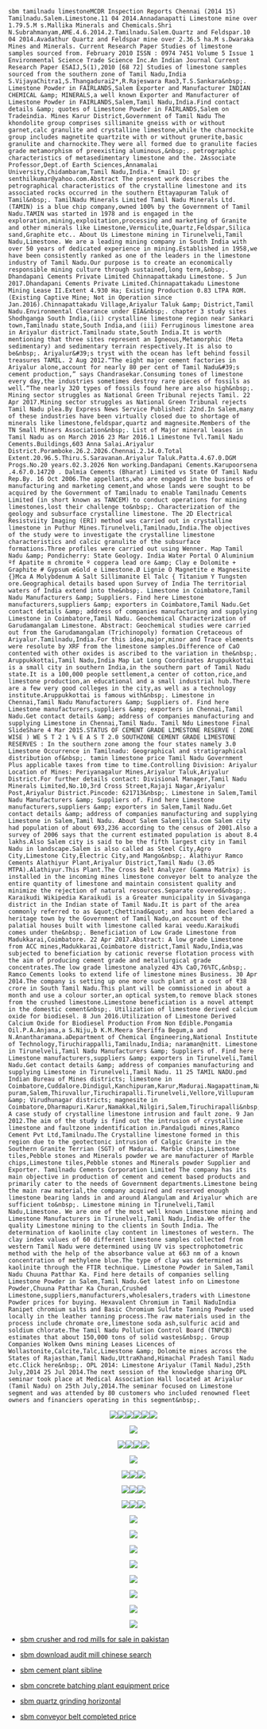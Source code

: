 
```
sbm tamilnadu limestoneMCDR Inspection Reports Chennai (2014 15) Tamilnadu.Salem.Limestone.11 04 2014.Annadanapatti Limestone mine over 1.79.5.M s.Mallika Minerals and Chemicals.Shri N.Subrahmanyam,AME.4.6.2014.2.Tamilnadu.Salem.Quartz and Feldspar.10 04 2014.Avadathur Quartz and Feldspar mine over 2.36.5 ha.M s.Dwaraka Mines and Minerals. Current Research Paper Studies of limestone samples sourced from. February 2010 ISSN : 0974 7451 Volume 5 Issue 1 Environmental Science Trade Science Inc.An Indian Journal Current Research Paper ESAIJ,5(1),2010 [68 72] Studies of limestone samples sourced from the southern zone of Tamil Nadu,India S.VijayaChitra1,S.Thangadurai2*,R.Rajeswara Rao3,T.S.Sankara&nbsp;. Limestone Powder in FAIRLANDS,Salem Exporter and Manufacturer INDIAN CHEMICAL &amp; MINERALS,a well known Exporter and Manufacturer of Limestone Powder in FAIRLANDS,Salem,Tamil Nadu,India.Find contact details &amp; quotes of Limestone Powder in FAIRLANDS,Salem on Tradeindia. Mines Karur District,Government of Tamil Nadu The khondolite group comprises sillimanite gneiss with or without garnet,calc granulite and crystalline limestone,while the charnockite group includes magnetite quartzite with or without grunerite,basic granulite and charnockite.They were all formed due to granulite facies grade metamorphism of preexisting aluminous,&nbsp;. petrographic characteristics of metasedimentary limestone and the. 2Associate Professor,Dept.of Earth Sciences,Annamalai University,Chidambaram,Tamil Nadu,India.* Email ID: gr senthilkumar@yahoo.com.Abstract The present work describes the petrographical characteristics of the crystalline limestone and its associated rocks occurred in the southern Ettayapuram Taluk of Tamil&nbsp;. TamilNadu Minerals Limited Tamil Nadu Minerals Ltd.(TAMIN) is a blue chip company,owned 100% by the Government of Tamil Nadu.TAMIN was started in 1978 and is engaged in the exploration,mining,exploitation,processing and marketing of Granite and other minerals like Limestone,Vermiculite,Quartz,Feldspar,Silica sand,Graphite etc.. About Us Limestone mining in Tirunelveli,Tamil Nadu,Limestone. We are a leading mining company in South India with over 50 years of dedicated experience in mining.Established in 1958,we have been consistently ranked as one of the leaders in the limestone industry of Tamil Nadu.Our purpose is to create an economically responsible mining culture through sustained,long term,&nbsp;. Dhandapani Cements Private Limited Chinnapattakadu Limestone. 5 Jun 2017.Dhandapani Cements Private Limited.Chinnapattakadu Limestone Mining Lease II.Extent 4.930 Ha; Existing Production 0.83 LTPA ROM.(Existing Captive Mine; Not in Operation since Jan.2016).Chinnapattakadu Village,Ariyalur Taluk &amp; District,Tamil Nadu.Environmental Clearance under EIA&nbsp;. chapter 3 study sites Shodhganga South India,(ii) crystalline limestone region near Sankari town,Tamilnadu state,South India,and (iii) Ferruginous limestone area in Ariyalur district.Tamilnadu state,South India.It is worth mentioning that three sites represent an Igneous,Metamorphic (Meta sedimentary) and sedimentary terrain respectively.It is also to be&nbsp;. Ariyalur&#39;s tryst with the ocean has left behind fossil treasures TAMIL. 2 Aug 2012.“The eight major cement factories in Ariyalur alone,account for nearly 80 per cent of Tamil Nadu&#39;s cement production,” says Chandrasekar.Consuming tones of limestone every day,the industries sometimes destroy rare pieces of fossils as well.“The nearly 320 types of fossils found here are also high&nbsp;. Mining sector struggles as National Green Tribunal rejects Tamil. 22 Apr 2017.Mining sector struggles as National Green Tribunal rejects Tamil Nadu plea.By Express News Service Published: 22nd.In Salem,many of these industries have been virtually closed due to shortage of minerals like limestone,feldspar,quartz and magnesite.Members of the TN Small Miners Association&nbsp;. List of Major mineral leases in Tamil Nadu as on March 2016 23 Mar 2016.1 Limestone Tvl.Tamil Nadu Cements.Buildings,603 Anna Salai.Ariyalur District.Poramboke.26.2.2026.Chennai.2.14.0.Total Extent.20.96.5.Thiru.S.Saravanan.Ariyalur Taluk.Patta.4.67.0.DGM Progs.No.20 years.02.3.2026 Non working.Dandapani Cements.Karupoorsena .4.67.0.14720 . Dalmia Cements (Bharat) Limited vs State Of Tamil Nadu Rep.By. 16 Oct 2006.The appellants,who are engaged in the business of manufacturing and marketing cement,and whose lands were sought to be acquired by the Government of Tamilnadu to enable Tamilnadu Cements Limited (in short known as TANCEM) to conduct operations for mining limestones,lost their challenge to&nbsp;. Characterization of the geology and subsurface crystalline limestone. The 2D Electrical Resistviity Imaging (ERI) method was carried out in crystalline limestone in Puthur Mines.Tirunelveli,Tamilnadu,India.The objectives of the study were to investigate the crystalline limestone characteristics and calcic granulite of the subsurface formations.Three profiles were carried out using Wenner. Map Tamil Nadu &amp; Pondicherry: State Geology. India Water Portal O Aluminium ºf Apatite m chromite º coppera lead ore &amp; Clay e Dolomite + Graphite # Gypsum eGold e Limestone.Ø Lignie O Magnetite e Magnesite {}Mca A Molybdenum A Salt Sillimanite El Talc { Titanium Y Tungsten ore.Geographical details based upon Survey of India The territorial waters of India extend into the&nbsp;. Limestone in Coimbatore,Tamil Nadu Manufacturers &amp; Suppliers. Find here Limestone manufacturers,suppliers &amp; exporters in Coimbatore,Tamil Nadu.Get contact details &amp; address of companies manufacturing and supplying Limestone in Coimbatore,Tamil Nadu. Geochemical Characterization of Garudamangalam Limestone. Abstract: Geochemical studies were carried out from the Garudamangalam (Trichinopoly) formation Cretaceous of Ariyalur.Tamilnadu,India.For this idea,major,minor and Trace elements were resolute by XRF from the limestone samples.Difference of CaO contented with other oxides is ascribed to the variation in the&nbsp;. Aruppukkottai,Tamil Nadu,India Map Lat Long Coordinates Aruppukkottai is a small city in southern India,in the southern part of Tamil Nadu state.It is a 100,000 people settlement,a center of cotton,rice,and limestone production,an educational and a small industrial hub.There are a few very good colleges in the city,as well as a technology institute.Aruppukkottai is famous with&nbsp;. Limestone in Chennai,Tamil Nadu Manufacturers &amp; Suppliers of. Find here Limestone manufacturers,suppliers &amp; exporters in Chennai,Tamil Nadu.Get contact details &amp; address of companies manufacturing and supplying Limestone in Chennai,Tamil Nadu. Tamil Ndu Limestone Final SlideShare 4 Mar 2015.STATUS OF CEMENT GRADE LIMESTONE RESERVE ( ZONE WISE ) WE S T 2 1 % E A S T 2.0 SOUTHZONE CEMENT GRADE LIMESTONE RESERVES : In the southern zone among the four states namely 3.0 Limestone Occurrence in Tamilnadu: Geographical and stratigraphical distribution of&nbsp;. tamin limestone price Tamil Nadu Government Plus applicable taxes from time to time.Controlling Division: Ariyalur Location of Mines: Periyanagalur Mines,Ariyalur Taluk,Ariyalur District.For further details contact: Divisional Manager,Tamil Nadu Minerals Limited,No.10,3rd Cross Street,Rajaji Nagar,Ariyalur Post,Ariyalur District.Pincode: 621713&nbsp;. Limestone in Salem,Tamil Nadu Manufacturers &amp; Suppliers of. Find here Limestone manufacturers,suppliers &amp; exporters in Salem,Tamil Nadu.Get contact details &amp; address of companies manufacturing and supplying Limestone in Salem,Tamil Nadu. About Salem Salemjilla.com Salem city had population of about 693,236 according to the census of 2001.Also a survey of 2006 says that the current estimated population is about 8.4 lakhs.Also Salem city is said to be the fifth largest city in Tamil Nadu in landscape.Salem is also called as Steel City,Agro City,Limestone City,Electric City,and Mango&nbsp;. Alathiyur Ramco Cements Alathiyur Plant,Ariyalur District,Tamil Nadu (3.05 MTPA).Alathiyur.This Plant.The Cross Belt Analyzer (Gamma Matrix) is installed in the incoming mines limestone conveyor belt to analyze the entire quantity of limestone and maintain consistent quality and minimize the rejection of natural resources.Separate covered&nbsp;. Karaikudi Wikipedia Karaikudi is a Greater municipality in Sivaganga district in the Indian state of Tamil Nadu.It is part of the area commonly referred to as &quot;Chettinad&quot; and has been declared a heritage town by the Government of Tamil Nadu,on account of the palatial houses built with limestone called karai veedu.Karaikudi comes under the&nbsp;. Beneficiation of Low Grade Limestone from Madukkarai,Coimbatore. 22 Apr 2017.Abstract: A low grade Limestone from ACC mines,Madukkarai,Coimbatore district,Tamil Nadu,India,was subjected to beneficiation by cationic reverse flotation process with the aim of producing cement grade and metallurgical grade concentrates.The low grade limestone analyzed 43% CaO,76%TC,&nbsp;. Ramco Cements looks to extend life of limestone mines Business. 30 Apr 2014.The company is setting up one more such plant at a cost of ₹38 crore in South Tamil Nadu.This plant will be commissioned in about a month and use a colour sorter,an optical system,to remove black stones from the crushed limestone.Limestone beneficiation is a novel attempt in the domestic cement&nbsp;. Utilization of limestone derived calcium oxide for biodiesel. 8 Jun 2016.Utilization of Limestone Derived Calcium Oxide for Biodiesel Production From Non Edible.Pongamia Oil.P.A.Anjana,a S.Niju,b K.M.Meera Sheriffa Begum,a and N.Anantharamana.aDepartment of Chemical Engineering,National Institute of Technology,Tiruchirappalli,Tamilnadu,India; naraman@nitt. Limestone in Tirunelveli,Tamil Nadu Manufacturers &amp; Suppliers of. Find here Limestone manufacturers,suppliers &amp; exporters in Tirunelveli,Tamil Nadu.Get contact details &amp; address of companies manufacturing and supplying Limestone in Tirunelveli,Tamil Nadu. 11 25 TAMIL NADU.pmd Indian Bureau of Mines districts; limestone in Coimbatore,Cuddalore.Dindigul,Kanchipuram,Karur,Madurai.Nagapattinam,Namakkal,Perambalur,Ramnatha puram,Salem,Thiruvallur,Tiruchirapalli.Tirunelveli,Vellore,Villupuram &amp; Virudhunagar districts; magnesite in Coimbatore,Dharmapuri.Karur,Namakkal,Nilgiri,Salem,Tiruchirapalli&nbsp;. A case study of crystalline limestone intrusion and fault zone. 9 Jan 2012.The aim of the study is find out the intrusion of crystalline limestone and faultzone indentification in.Pandalgudi mines,Ramco Cement Pvt Ltd,Tamilnadu.The Crystalline limestone formed in this region due to the geotectonic intrusion of Calgic Granite in the Southern Granite Terrian (SGT) of Madurai. Marble chips,Limestone tiles,Pebble stones and Minerals powder we are manufacturer of Marble chips,Limestone tiles,Pebble stones and Minerals powder Supplier and Exporter. Tamilnadu Cements Corporation Limited The company has its main objective in production of cement and cement based products and primarily cater to the needs of Government departments.Limestone being the main raw material,the company acquired and reserved enough limestone bearing lands in and around Alangulam and Ariyalur which are sufficient to&nbsp;. Limestone mining in Tirunelveli,Tamil Nadu,Limestone. We are one of the most well known Limestone mining and Limestone Manufacturers in Tirunelveli,Tamil Nadu,India.We offer the quality Limestone mining to the clients in South India. The determination of kaolinite clay content in limestones of western. The clay index values of 60 different limestone samples collected from western Tamil Nadu were determined using UV vis spectrophotometric method with the help of the absorbance value at 663 nm of a known concentration of methylene blue.The type of clay was determined as kaolinite through the FTIR technique. Limestone Powder in Salem,Tamil Nadu Chuuna Patthar Ka. Find here details of companies selling Limestone Powder in Salem,Tamil Nadu.Get latest info on Limestone Powder,Chuuna Patthar Ka Churan,Crushed Limestone,suppliers,manufacturers,wholesalers,traders with Limestone Powder prices for buying. Hexavalent Chromium in Tamil NaduIndia Ranipet chromium salts and Basic Chromium Sulfate Tanning Powder used locally in the leather tanning process.The raw materials used in the process include chromate ore,limestone soda ash,sulfuric acid and soldium chlorate.The Tamil Nadu Pollution Control Board (TNPCB) estimates that about 150,000 tons of solid wastes&nbsp;. Group Companies Wolkem Owns mining Leases Licences of Wollastonite,Calcite,Talc,Limestone &amp; Dolomite mines across the States of Rajasthan,Tamil Nadu,UttraKhand,Himachal Pradesh Tamil Nadu etc.Click here&nbsp;. OPL 2014: Limestone Ariyalur (Tamil Nadu),25th July,2014 25 Jul 2014.The next session of the knowledge sharing OPL seminar took place at Medical Association Hall located at Ariyalur (Tamil Nadu) on 25th July,2014.The seminar focused on Limestone segment and was attended by 80 customers who included renowned fleet owners and financiers operating in this segment&nbsp;. 
```

<div align="center">
  
<a rel="nofollow" href="https://m.shibang-china.com?f=github&k=sbm+tamilnadu+limestone"><img src="https://static.shibang-china.com/en/l.png"></a><img src="https://static.shibang-china.com/en/hw.png"><a rel="nofollow" href="https://m.shibang-china.com/product/?f=github&k=sbm+tamilnadu+limestone"><img src="https://static.shibang-china.com/en/p.png"></a><a rel="nofollow" href="https://m.shibang-china.com/cases/?f=github&k=sbm+tamilnadu+limestone"><img src="https://static.shibang-china.com/en/c.png"></a><a rel="nofollow" href="https://m.shibang-china.com/news/?f=github&k=sbm+tamilnadu+limestone"><img src="https://static.shibang-china.com/en/n.png"></a><a rel="nofollow" href="https://m.shibang-china.com?f=github&k=sbm+tamilnadu+limestone"><img src="https://static.shibang-china.com/en/m.png"></a>

<a rel="nofollow" href="https://m.shibang-china.com/product/?f=github&k=sbm+tamilnadu+limestone"><img src="https://static.shibang-china.com/en/b.jpg"></a>
  
<a rel="nofollow" href="https://m.shibang-china.com/solution-aggregate.html?f=github&k=sbm+tamilnadu+limestone"><img src="https://static.shibang-china.com/en/a.jpg"></a><a rel="nofollow" href="https://m.shibang-china.com/solution-mine.html?f=github&k=sbm+tamilnadu+limestone"><img src="https://static.shibang-china.com/en/m.jpg"></a><a rel="nofollow" href="https://m.shibang-china.com/solution-mill.html?f=github&k=sbm+tamilnadu+limestone"><img src="https://static.shibang-china.com/en/g.jpg"></a><a rel="nofollow" href="https://m.shibang-china.com/solution-epc.html?f=github&k=sbm+tamilnadu+limestone"><img src="https://static.shibang-china.com/en/e.jpg"></a>

<a rel="nofollow" href="https://m.shibang-china.com/product/?f=github&k=sbm+tamilnadu+limestone"><img src="https://static.shibang-china.com/en/a-p.png"></a>

<a rel="nofollow" href="https://m.shibang-china.com/product/crusher/c6x.html?f=github&k=sbm+tamilnadu+limestone"><img src="https://static.shibang-china.com/en/j.jpg"></a><a rel="nofollow" href="https://m.shibang-china.com/product/crusher/ci5x.html?f=github&k=sbm+tamilnadu+limestone"><img src="https://static.shibang-china.com/en/i.jpg"></a><a rel="nofollow" href="https://m.shibang-china.com/product/crusher/hst.html?f=github&k=sbm+tamilnadu+limestone"><img src="https://static.shibang-china.com/en/c.jpg"></a>

<a rel="nofollow" href="https://m.shibang-china.com/product/mill/mtw.html?f=github&k=sbm+tamilnadu+limestone"><img src="https://static.shibang-china.com/en/mtw.jpg"></a><a rel="nofollow" href="https://m.shibang-china.com/product/mill/scm.html?f=github&k=sbm+tamilnadu+limestone"><img src="https://static.shibang-china.com/en/scm.jpg"></a><a rel="nofollow" href="https://m.shibang-china.com/product/mill/lm.html?f=github&k=sbm+tamilnadu+limestone"><img src="https://static.shibang-china.com/en/lm.jpg"></a>

<a rel="nofollow" href="https://m.shibang-china.com/product/sand/vsi6x.html?f=github&k=sbm+tamilnadu+limestone"><img src="https://static.shibang-china.com/en/6x.jpg"></a><a rel="nofollow" href="https://m.shibang-china.com/product/sand/vu.html?f=github&k=sbm+tamilnadu+limestone"><img src="https://static.shibang-china.com/en/vu.jpg"></a><a rel="nofollow" href="https://m.shibang-china.com/product/mobile/klun.html?f=github&k=sbm+tamilnadu+limestone"><img src="https://static.shibang-china.com/en/k.jpg"></a>

<a rel="nofollow" href="https://m.shibang-china.com/cases/?f=github&k=sbm+tamilnadu+limestone"><img src="https://static.shibang-china.com/en/case.png"></a>

<a rel="nofollow" href="https://m.shibang-china.com/cases/aggregate/202.html?f=github&k=sbm+tamilnadu+limestone"><img src="https://static.shibang-china.com/en/c-1.jpg"></a>

<a rel="nofollow" href="https://m.shibang-china.com/cases/aggregate/203.html?f=github&k=sbm+tamilnadu+limestone"><img src="https://static.shibang-china.com/en/c-2.jpg"></a>

<a rel="nofollow" href="https://m.shibang-china.com/cases/mill/123.html?f=github&k=sbm+tamilnadu+limestone"><img src="https://static.shibang-china.com/en/c-3.jpg"></a>

<a rel="nofollow" href="https://m.shibang-china.com/contact_us.html?f=github&k=sbm+tamilnadu+limestone"><img src="https://static.shibang-china.com/en/contact.png"></a>

<a rel="nofollow" href="https://swt.shibang-china.com/?f=github&k=sbm+tamilnadu+limestone"><img src="https://static.shibang-china.com/en/chat.png"></a>

<a rel="nofollow" href="https://whatsapp.shibangsoft.com/WhatsApp.php?f=github&k=sbm+tamilnadu+limestone"><img src="https://static.shibang-china.com/en/whatsapp.png"></a>

<a rel="nofollow" href="https://m.shibang-china.com/?f=github&k=sbm+tamilnadu+limestone"><img src="https://static.shibang-china.com/en/website.png"></a>

</div>


* [sbm crusher and rod mills for sale in pakistan](sbm%20crusher%20and%20rod%20mills%20for%20sale%20in%20pakistan.md)

* [sbm download audit mill chinese search](sbm%20download%20audit%20mill%20chinese%20search.md)

* [sbm cement plant sibline](sbm%20cement%20plant%20sibline.md)

* [sbm concrete batching plant equipment price](sbm%20concrete%20batching%20plant%20equipment%20price.md)

* [sbm quartz grinding horizontal](sbm%20quartz%20grinding%20horizontal.md)

* [sbm conveyor belt completed price](sbm%20conveyor%20belt%20completed%20price.md)